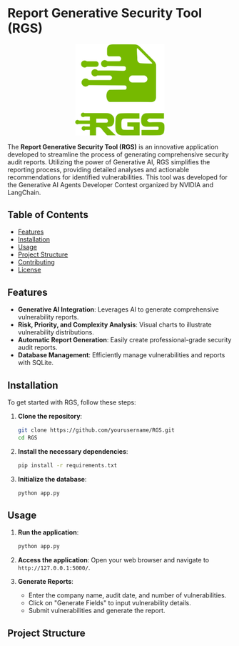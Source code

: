 # Report Generative Security Tool (RGS)

<div align="center">
    <img src="static/LOGO_C.png" alt="RGS Logo" width="200" />
</div>

The **Report Generative Security Tool (RGS)** is an innovative application developed to streamline the process of generating comprehensive security audit reports. Utilizing the power of Generative AI, RGS simplifies the reporting process, providing detailed analyses and actionable recommendations for identified vulnerabilities. This tool was developed for the Generative AI Agents Developer Contest organized by NVIDIA and LangChain.

## Table of Contents
- [Features](#features)
- [Installation](#installation)
- [Usage](#usage)
- [Project Structure](#project-structure)
- [Contributing](#contributing)
- [License](#license)

## Features

- **Generative AI Integration**: Leverages AI to generate comprehensive vulnerability reports.
- **Risk, Priority, and Complexity Analysis**: Visual charts to illustrate vulnerability distributions.
- **Automatic Report Generation**: Easily create professional-grade security audit reports.
- **Database Management**: Efficiently manage vulnerabilities and reports with SQLite.

## Installation

To get started with RGS, follow these steps:

1. **Clone the repository**:
    ```bash
    git clone https://github.com/yourusername/RGS.git
    cd RGS
    ```

2. **Install the necessary dependencies**:
    ```bash
    pip install -r requirements.txt
    ```

3. **Initialize the database**:
    ```bash
    python app.py
    ```

## Usage

1. **Run the application**:
    ```bash
    python app.py
    ```

2. **Access the application**:
    Open your web browser and navigate to `http://127.0.0.1:5000/`.

3. **Generate Reports**:
    - Enter the company name, audit date, and number of vulnerabilities.
    - Click on "Generate Fields" to input vulnerability details.
    - Submit vulnerabilities and generate the report.

## Project Structure

